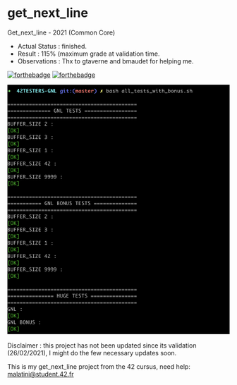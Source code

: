 # get_next_line
Get_next_line - 2021 (Common Core)

- Actual Status : finished.
- Result        : 115% (maximum grade at validation time.
- Observations  : Thx to gtaverne and bmaudet for helping me.

[![forthebadge](https://forthebadge.com/images/badges/made-with-c.svg)](https://forthebadge.com)
[![forthebadge](https://forthebadge.com/images/badges/built-with-love.svg)](https://forthebadge.com)

![Alt text](/gnl.png?raw=true "Tripouille test OK")

Disclaimer : this project has not been updated since its validation (26/02/2021), I might do the few necessary updates soon.

This is my get_next_line project from the 42 cursus,
need help:
malatini@student.42.fr
